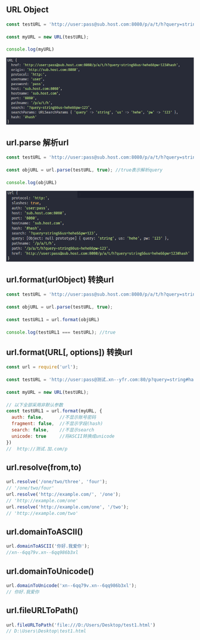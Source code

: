 ## URL Object

```javascript
const testURL = 'http://user:pass@sub.host.com:8080/p/a/t/h?query=string&&us=hehe&&pw=123#hash';

const myURL = new URL(testURL);

console.log(myURL)
```



![image-20200208171430820](url/image-20200208171430820.png)



## url.parse 解析url

```javascript
const testURL = 'http://user:pass@sub.host.com:8080/p/a/t/h?query=string&&us=hehe&&pw=123#hash';

const objURL = url.parse(testURL, true); //true表示解析query

console.log(objURL)
```

![image-20200208171941515](url/image-20200208171941515.png)



## url.format(urlObject) 转换url

```javascript
const testURL = 'http://user:pass@sub.host.com:8080/p/a/t/h?query=string&&us=hehe&&pw=123#hash';

const objURL = url.parse(testURL, true);

const testURL1 = url.format(objURL)

console.log(testURL1 === testURL); //true
```



## url.format(URL[, options]) 转换url



```javascript
const url = require('url');

const testURL = 'http://user:pass@测试.xn--yfr.com:80/p?query=string#hash';

const myURL = new URL(testURL);

// 以下全部采用非默认参数
const testURL1 = url.format(myURL, {
  auth: false,		//不显示账号密码
  fragment: false,	//不显示字段(hash)
  search: false,	//不显示search
  unicode: true		//将ASCII转换成unicode
})
//	http://测试.加.com/p
```





## url.resolve(from,to)

```javascript
url.resolve('/one/two/three', 'four');
// '/one/two/four'
url.resolve('http://example.com/', '/one'); 
// 'http://example.com/one'
url.resolve('http://example.com/one', '/two'); 
// 'http://example.com/two'
```

## url.domainToASCII() 

```javascript
url.domainToASCII('你好.我爱你');
//xn--6qq79v.xn--6qq986b3xl
```

## url.domainToUnicode()

```JavaScript
url.domainToUnicode('xn--6qq79v.xn--6qq986b3xl');
// 你好.我爱你
```

## url.fileURLToPath()

```JavaScript
url.fileURLToPath('file:///D:/Users/Desktop/test1.html')
// D:\Users\Desktop\test1.html
```

